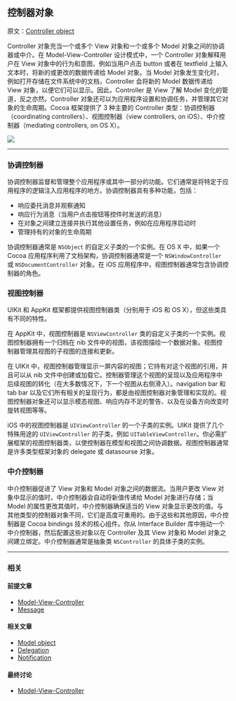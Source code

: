 ## 控制器对象

原文：[Controller object](https://developer.apple.com/library/archive/documentation/General/Conceptual/DevPedia-CocoaCore/ControllerObject.html#//apple_ref/doc/uid/TP40008195-CH11-SW1)

Controller 对象充当一个或多个 View 对象和一个或多个 Model 对象之间的协调器或中介。在 Model-View-Controller 设计模式中，一个 Controller 对象解释用户在 View 对象中的行为和意图，例如当用户点击 button 或者在 textfield 上输入文本时，将新的或更改的数据传递给 Model 对象。当 Model 对象发生变化时，例如打开存储在文件系统中的文档，Controller 会将新的 Model 数据传递给 View 对象，以便它们可以显示。因此，Controller 是 View 了解 Model 变化的管道，反之亦然。Controller 对象还可以为应用程序设置和协调任务，并管理其它对象的生命周期。Cocoa 框架提供了 3 种主要的 Controller 类型：协调控制器（coordinating controllers）、视图控制器（view controllers, on iOS）、中介控制器（mediating controllers, on OS X）。

![](https://gitee.com/junteng/images/raw/master/img/20220113123650.png)

---

### 协调控制器

协调控制器监督和管理整个应用程序或其中一部分的功能。它们通常是将特定于应用程序的逻辑注入应用程序的地方。协调控制器具有多种功能，包括：

* 响应委托消息并观察通知
* 响应行为消息（当用户点击按钮等控件时发送的消息）
* 在对象之间建立连接并执行其他设置任务，例如在应用程序启动时
* 管理持有的对象的生命周期

协调控制器通常是 `NSObject` 的自定义子类的一个实例。在 OS X 中，如果一个 Cocoa 应用程序利用了文档架构，协调控制器通常是一个 `NSWindowController` 或 `NSDocumentController` 对象。在 iOS 应用程序中，视图控制器通常包含协调控制器的角色。

### 视图控制器

UIKit 和 AppKit 框架都提供视图控制器类（分别用于 iOS 和 OS X），但这些类具有不同的特性。

在 AppKit 中，视图控制器是 `NSViewController` 类的自定义子类的一个实例。视图控制器拥有一个归档在 nib 文件中的视图，该视图描绘一个数据对象。视图控制器管理其视图的子视图的连接和更新。

在 UIKit 中，视图控制器管理显示一屏内容的视图；它持有对这个视图的引用，并且可以从 nib 文件中创建或加载它。控制器管理这个视图的呈现以及应用程序中后续视图的转化（在大多数情况下，下一个视图从右侧滑入）。navigation bar 和 tab bar 以及它们所有相关的呈现行为，都是由视图控制器对象管理和实现的。视图控制器对象还可以显示模态视图、响应内存不足的警告、以及在设备方向改变时旋转视图等等。

iOS 中的视图控制器是 `UIViewController` 的一个子类的实例。UIKit 提供了几个特殊用途的 `UIViewController` 的子类，例如 `UITableViewController`。你必需扩展框架的视图控制器类，以使控制器在模型和视图之间协调数据。视图控制器通常是许多类型框架对象的 delegate 或 datasourse 对象。

### 中介控制器

中介控制器促进了 View 对象和 Model 对象之间的数据流。当用户更改 View 对象中显示的值时，中介控制器会自动将新值传递给 Model 对象进行存储；当 Model 的属性更改其值时，中介控制器确保适当的 View 对象显示更改的值。与其他类型的控制器对象不同，它们是高度可重用的。由于这些和其他原因，中介控制器是 Cocoa bindings 技术的核心组件。你从 Interface Builder 库中拖动一个中介控制器，然后配置这些对象以在 Controller 及其 View 对象和 Model 对象之间建立绑定。中介控制器通常是抽象类 `NSController` 的具体子类的实例。

---

### 相关

#### 前提文章

- [Model-View-Controller](https://developer.apple.com/library/archive/documentation/General/Conceptual/DevPedia-CocoaCore/MVC.html#//apple_ref/doc/uid/TP40008195-CH32-SW1)
- [Message](https://developer.apple.com/library/archive/documentation/General/Conceptual/DevPedia-CocoaCore/Message.html#//apple_ref/doc/uid/TP40008195-CH59-SW1)

#### 相关文章

- [Model object](https://developer.apple.com/library/archive/documentation/General/Conceptual/DevPedia-CocoaCore/ModelObject.html#//apple_ref/doc/uid/TP40008195-CH31-SW1)
- [Delegation](https://developer.apple.com/library/archive/documentation/General/Conceptual/DevPedia-CocoaCore/Delegation.html#//apple_ref/doc/uid/TP40008195-CH14-SW1)
- [Notification](https://developer.apple.com/library/archive/documentation/General/Conceptual/DevPedia-CocoaCore/Notification.html#//apple_ref/doc/uid/TP40008195-CH35-SW1)

#### 最终讨论

* [Model-View-Controller](https://developer.apple.com/library/archive/documentation/General/Conceptual/CocoaEncyclopedia/Model-View-Controller/Model-View-Controller.html#//apple_ref/doc/uid/TP40010810-CH14)













